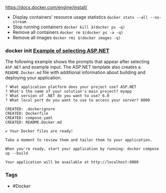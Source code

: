 https://docs.docker.com/engine/install/

- Display containers' resource usage statistics `docker stats --all --no-stream`
- Stop running containers `docker kill $(docker ps -q)`
- Remove all containers `docker rm $(docker ps -a -q)`
- Remove all images `docker rmi $(docker images -q)`

### docker init [Example of selecting ASP.NET](https://docs.docker.com/engine/reference/commandline/init/#example-of-selecting-aspnet)

The following example shows the prompts that appear after selecting `ASP.NET` and example input. The ASP.NET template also creates a `README.Docker.md` file with additional information about building and deploying your application.

```console
? What application platform does your project use? ASP.NET
? What's the name of your solution's main project? myapp
? What version of .NET do you want to use? 6.0
? What local port do you want to use to access your server? 8000

CREATED: .dockerignore
CREATED: Dockerfile
CREATED: compose.yaml
CREATED: README.Docker.md

✔ Your Docker files are ready!

Take a moment to review them and tailor them to your application.

When you're ready, start your application by running: docker compose up --build

Your application will be available at http://localhost:8000
```
### Tags

- #Docker 


